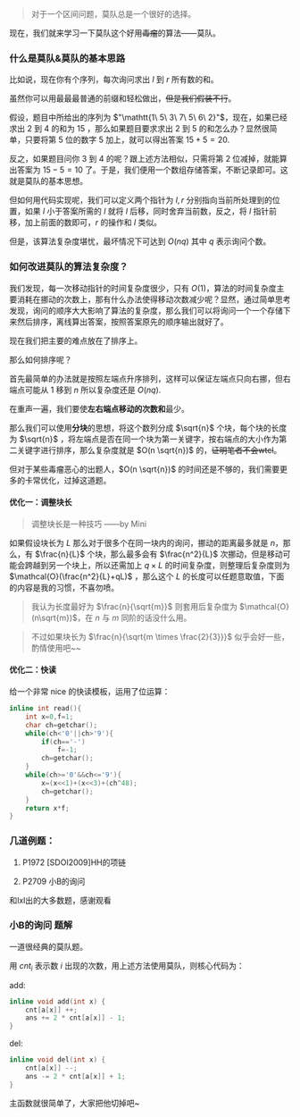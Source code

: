 > 对于一个区间问题，莫队总是一个很好的选择。

现在，我们就来学习一下莫队这个好用~~毒瘤~~的算法——莫队。

### 什么是莫队&莫队的基本思路

比如说，现在你有个序列，每次询问求出 $l$ 到 $r$ 所有数的和。

虽然你可以用最最最普通的前缀和轻松做出，~~但是我们假装不行~~。

假设，题目中所给出的序列为 $"\mathtt{1\ 5\ 3\ 7\ 5\ 6\ 2}"$，现在，如果已经求出 $2$ 到 $4$ 的和为 $15$ ，那么如果题目要求求出 $2$ 到 $5$ 的和怎么办？显然很简单，只要将第 5 位的数字 $5$ 加上，就可以得出答案 $15 + 5 = 20$.

反之，如果题目问你 $3$ 到 $4$ 的呢？跟上述方法相似，只需将第 2 位减掉，就能算出答案为 $15-5=10$ 了。于是，我们便用一个数组存储答案，不断记录即可。这就是莫队的基本思想。

但如何用代码实现呢，我们可以定义两个指针为 $l,r$ 分别指向当前所处理到的位置，如果 $l$ 小于答案所需的 $l$ 就将 $l$ 后移，同时舍弃当前数，反之，将 $l$ 指针前移，加上前面的数即可，$r$ 的操作和 $l$ 类似。

但是，该算法复杂度堪忧，最坏情况下可达到 $O(nq)$ 其中 $q$ 表示询问个数。

### 如何改进莫队的算法复杂度？

我们发现，每一次移动指针的时间复杂度很少，只有 $O(1)$，算法的时间复杂度主要消耗在挪动的次数上，那有什么办法使得移动次数减少呢？显然，通过简单思考发现，询问的顺序大大影响了算法的复杂度，那么我们可以将询问一个一个存储下来然后排序，离线算出答案，按照答案原先的顺序输出就好了。

现在我们把主要的难点放在了排序上。

那么如何排序呢？

首先最简单的办法就是按照左端点升序排列，这样可以保证左端点只向右挪，但右端点可能从 $1$ 移到 $n$ 所以复杂度还是 $O(nq)$.

在重声一遍，我们要使**左右端点移动的次数和**最少。

那么我们可以使用**分块**的思想，将这个数列分成 $\sqrt{n}$ 个块，每个块的长度为 $\sqrt{n}$ ，将左端点是否在同一个块为第一关键字，按右端点的大小作为第二关键字进行排序，那么复杂度就是 $O(n \sqrt{n})$ 的，~~证明笔者不会wtcl~~。

但对于某些毒瘤恶心的出题人，$O(n \sqrt{n})$ 的时间还是不够的，我们需要更多的卡常优化，过掉这道题。

#### 优化一：调整块长

> 调整块长是一种技巧
         ——by Mini
         
如果假设块长为 $L$ 那么对于很多个在同一块内的询问，挪动的距离最多就是 $n$，那么，有 $\frac{n}{L}$ 个块，那么最多会有 $\frac{n^2}{L}$ 次挪动，但是移动可能会跨越到另一个块上，所以还需加上 $q\times L$ 的时间复杂度，则整理后复杂度则为 $\mathcal{O}(\frac{n^2}{L}+qL)$ ，那么这个 $L$ 的长度可以任题意取值，下面的内容是我的习惯，不喜勿喷。

> 我认为长度最好为 $\frac{n}{\sqrt{m}}$ 则套用后复杂度为 $\mathcal{O}(n\sqrt{m})$，在 $n$ 与 $m$ 同阶的话没什么用。

> 不过如果块长为 $\frac{n}{\sqrt{m \times \frac{2}{3}}}$ 似乎会好一些，酌情使用吧~~

#### 优化二：快读

给一个非常 nice 的快读模板，运用了位运算：

```cpp
inline int read(){
    int x=0,f=1;
    char ch=getchar();
    while(ch<'0'||ch>'9'){
        if(ch=='-')
            f=-1;
        ch=getchar();
    }
    while(ch>='0'&&ch<='9'){
        x=(x<<1)+(x<<3)+(ch^48);
        ch=getchar();
    }
    return x*f;
}
```

### 几道例题：

1. P1972 [SDOI2009]HH的项链

1. P2709 小B的询问

和lxl出的大多数题，感谢观看

### 小B的询问 题解

一道很经典的莫队题。

用 $cnt_i$ 表示数 $i$ 出现的次数，用上述方法使用莫队，则核心代码为：

add:

```cpp
inline void add(int x) {
	cnt[a[x]] ++;
	ans += 2 * cnt[a[x]] - 1;
}
```

del:

```cpp
inline void del(int x) {
	cnt[a[x]] --;
	ans -= 2 * cnt[a[x]] + 1;
}
```

主函数就很简单了，大家把他切掉吧~
